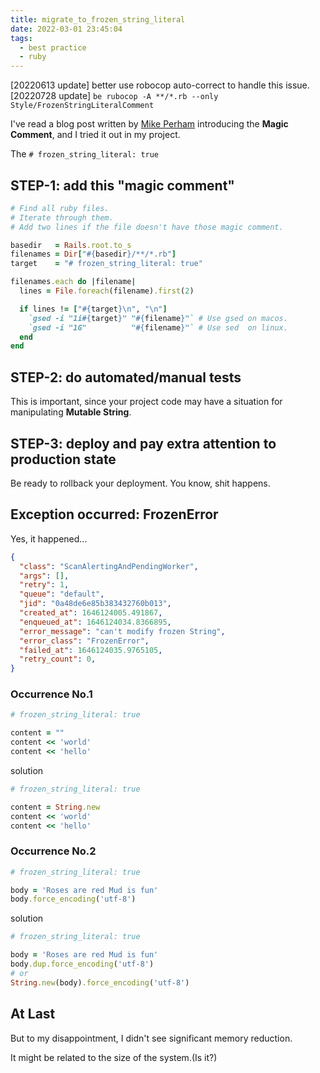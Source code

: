 ```yaml
---
title: migrate_to_frozen_string_literal
date: 2022-03-01 23:45:04
tags:
  - best practice
  - ruby
---
```


[20220613 update] better use robocop auto-correct to handle this issue.
[20220728 update] `be rubocop -A **/*.rb --only Style/FrozenStringLiteralComment`

I've read a blog post written by [Mike Perham](https://github.com/mperham) introducing the **Magic Comment**, and I tried it out in my project.

The `# frozen_string_literal: true`

## STEP-1: add this "magic comment"

```ruby
# Find all ruby files.
# Iterate through them.
# Add two lines if the file doesn't have those magic comment.

basedir   = Rails.root.to_s
filenames = Dir["#{basedir}/**/*.rb"]
target    = "# frozen_string_literal: true"

filenames.each do |filename|
  lines = File.foreach(filename).first(2)

  if lines != ["#{target}\n", "\n"]
    `gsed -i "1i#{target}" "#{filename}"` # Use gsed on macos.
    `gsed -i "1G"          "#{filename}"` # Use sed  on linux.
  end
end
```

## STEP-2: do automated/manual tests

This is important, since your project code may have a situation for manipulating **Mutable String**.

## STEP-3: deploy and pay extra attention to production state

Be ready to rollback your deployment. You know, shit happens.

## Exception occurred: FrozenError

Yes, it happened...

```json
{
  "class": "ScanAlertingAndPendingWorker",
  "args": [],
  "retry": 1,
  "queue": "default",
  "jid": "0a48de6e85b383432760b013",
  "created_at": 1646124005.491867,
  "enqueued_at": 1646124034.8366895,
  "error_message": "can't modify frozen String",
  "error_class": "FrozenError",
  "failed_at": 1646124035.9765105,
  "retry_count": 0,
}
```

### Occurrence No.1

```ruby
# frozen_string_literal: true

content = ""
content << 'world'
content << 'hello'
```

solution

```ruby
# frozen_string_literal: true

content = String.new
content << 'world'
content << 'hello'
```

### Occurrence No.2

```ruby
# frozen_string_literal: true

body = 'Roses are red Mud is fun'
body.force_encoding('utf-8')
```

solution

```ruby
# frozen_string_literal: true

body = 'Roses are red Mud is fun'
body.dup.force_encoding('utf-8')
# or
String.new(body).force_encoding('utf-8')
```

## At Last

But to my disappointment, I didn't see significant memory reduction.

It might be related to the size of the system.(Is it?)


